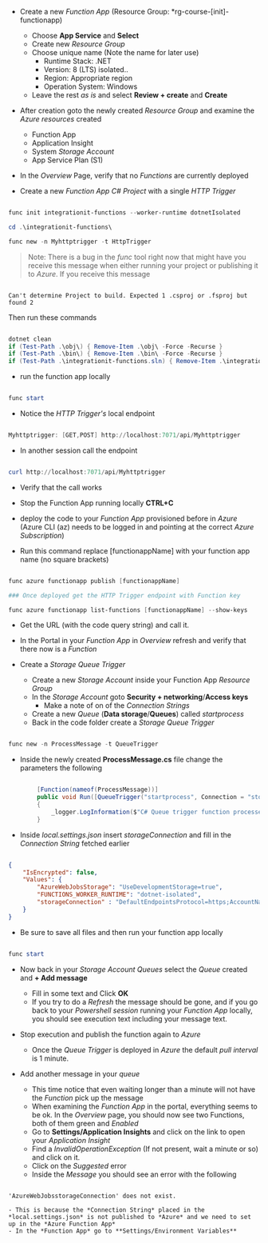- Create a new *Function App* (Resource Group: *rg-course-[init]-functionapp)
  - Choose **App Service** and **Select**
  - Create new *Resource Group*
  - Choose unique name (Note the name for later use)
    - Runtime Stack: .NET
    - Version: 8 (LTS) isolated..
    - Region: Appropriate region
    - Operation System: Windows
  - Leave the rest *as is* and select **Review + create** and **Create**

- After creation goto the newly created *Resource Group* and examine the *Azure resources* created
  - Function App
  - Application Insight 
  - System *Storage Account*
  - App Service Plan (S1)

- In the *Overview* Page, verify that no *Functions* are currently deployed

- Create a new *Function App C# Project* with a single *HTTP Trigger*

```powershell

func init integrationit-functions --worker-runtime dotnetIsolated

cd .\integrationit-functions\

func new -n Myhttptrigger -t HttpTrigger

```

> Note: There is a bug in the *func* tool right now that might have you receive this message when either running your project or publishing it to *Azure*. If you receive this message

```

Can't determine Project to build. Expected 1 .csproj or .fsproj but found 2

```

Then run these commands

```powershell

dotnet clean
if (Test-Path .\obj\) { Remove-Item .\obj\ -Force -Recurse }
if (Test-Path .\bin\) { Remove-Item .\bin\ -Force -Recurse }
if (Test-Path .\integrationit-functions.sln) { Remove-Item .\integrationit-functions.sln}

```



- run the function app locally

```powershell

func start

```

- Notice the *HTTP Trigger's* local endpoint

```powershell

Myhttptrigger: [GET,POST] http://localhost:7071/api/Myhttptrigger

```

- In another session call the endpoint

```powershell

curl http://localhost:7071/api/Myhttptrigger

```

- Verify that the call works

- Stop the Function App running locally **CTRL+C**
- deploy the code to your *Function App* provisioned before in *Azure* (Azure CLI (az) needs to be logged in and pointing at the correct *Azure Subscription*)

- Run this command replace [functionappName] with your function app name (no square brackets)

```powershell

func azure functionapp publish [functionappName]

### Once deployed get the HTTP Trigger endpoint with Function key

func azure functionapp list-functions [functionappName] --show-keys

```
- Get the URL (with the code query string) and call it.
- In the Portal in your *Function App* in *Overview* refresh and verify that there now is a *Function* 



- Create a *Storage Queue Trigger*
  - Create a new *Storage Account* inside your Function App *Resource Group*
  - In the *Storage Account* goto **Security + networking**/**Access keys**
    - Make a note of on of the *Connection Strings*
  - Create a new *Queue* (**Data storage**/**Queues**) called *startprocess*
  - Back in the code folder create a *Storage Queue Trigger*
```powershell

func new -n ProcessMessage -t QueueTrigger

```
  - Inside the newly created **ProcessMessage.cs** file change the parameters the following

```csharp

        [Function(nameof(ProcessMessage))]
        public void Run([QueueTrigger("startprocess", Connection = "storageConnection")] QueueMessage message)
        {
            _logger.LogInformation($"C# Queue trigger function processed: {message.MessageText}");
        }

```

  - Inside *local.settings.json* insert *storageConnection* and fill in the *Connection String* fetched earlier

```json

{
    "IsEncrypted": false,
    "Values": {
        "AzureWebJobsStorage": "UseDevelopmentStorage=true",
        "FUNCTIONS_WORKER_RUNTIME": "dotnet-isolated",
        "storageConnection" : "DefaultEndpointsProtocol=https;AccountName=......"
    }
}
```
  - Be sure to save all files and then run your function app locally

```powershell

func start

```

  - Now back in your *Storage Account Queues* select the *Queue* created and **+ Add message**
    - Fill in some text and Click **OK**
    - If you try to do a *Refresh* the message should be gone, and if you go back to your *Powershell session* running your *Function App* locally, you should see execution text including your message text.

  - Stop execution and publish the function again to *Azure*
    - Once the *Queue Trigger* is deployed in *Azure* the default *pull interval* is 1 minute. 
  - Add another message in your *queue*
    - This time notice that even waiting longer than a minute will not have the *Function* pick up the message
    - When examining the *Function App* in the portal, everything seems to be ok. In the *Overview* page, you should now see two Functions, both of them green and *Enabled*
    - Go to **Settings/Application Insights** and click on the link to open your *Application Insight*
    - Find a *InvalidOperationException* (If not present, wait a minute or so) and click on it.
    - Click on the *Suggested* error
    - Inside the *Message* you should see an error with the following

```

'AzureWebJobsstorageConnection' does not exist.

```
    - This is because the *Connection String* placed in the *local.settings.json* is not published to *Azure* and we need to set up in the *Azure Function App* 
    - In the *Function App* go to **Settings/Environment Variables** 
